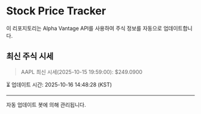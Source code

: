 
# Stock Price Tracker

이 리포지토리는 Alpha Vantage API를 사용하여 주식 정보를 자동으로 업데이트합니다.

## 최신 주식 시세
> AAPL 최신 시세(2025-10-15 19:59:00): $249.0900

⏳ 업데이트 시간: 2025-10-16 14:48:28 (KST)

---
자동 업데이트 봇에 의해 관리됩니다.
